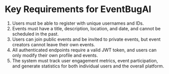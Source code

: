 # Key Requirements for EventBugAI

1. Users must be able to register with unique usernames and IDs.
2. Events must have a title, description, location, and date, and cannot be scheduled in the past.
3. Users can join public events and be invited to private events, but event creators cannot leave their own events.
4. All authenticated endpoints require a valid JWT token, and users can only modify their own profile and events.
5. The system must track user engagement metrics, event participation, and generate statistics for both individual users and the overall platform.
